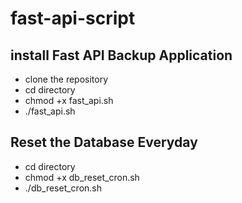 # fast-api-script

## install Fast API Backup Application
- clone the repository
- cd directory
- chmod +x fast_api.sh
- ./fast_api.sh

## Reset the Database Everyday 

- cd directory
- chmod +x db_reset_cron.sh
- ./db_reset_cron.sh